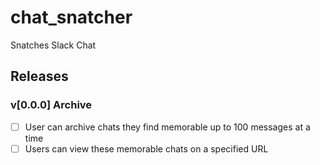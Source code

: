 # chat_snatcher

Snatches Slack Chat


## Releases

### v[0.0.0] Archive

- [ ] User can archive chats they find memorable up to 100 messages at a time
- [ ] Users can view these memorable chats on a specified URL